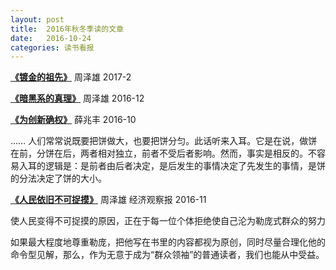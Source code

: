 ```yaml
---
layout: post
title:  2016年秋冬季读的文章
date:   2016-10-24
categories: 读书看报
---
```



**[《镀金的祖先》](http://www.eeo.com.cn/2017/0217/298367.shtml)** 周泽雄  2017-2


**[《暗黑系的真理》](http://www.eeo.com.cn/2016/1213/295105.shtml)**  周泽雄  2016-12

<!--more-->


**[《为创新确权》](http://www.eeo.com.cn/2016/1022/292927.shtml)**  薛兆丰  2016-10

……
人们常常说既要把饼做大，也要把饼分匀。此话听来入耳。它是在说，做饼在前，分饼在后，两者相对独立，前者不受后者影响。然而，事实是相反的。不容易入耳的逻辑是：是前者由后者决定，是后发生的事情决定了先发生的事情，是饼的分法决定了饼的大小。

**[《人民依旧不可捉摸》](http://www.eeo.com.cn/2016/1121/294287.shtml)**  周泽雄 经济观察报 2016-11

使人民变得不可捉摸的原因，正在于每一位个体拒绝使自己沦为勒庞式群众的努力

如果最大程度地尊重勒庞，把他写在书里的内容都视为原创，同时尽量合理化他的命令型见解，那么，作为无意于成为“群众领袖”的普通读者，我们也能从中受益。

